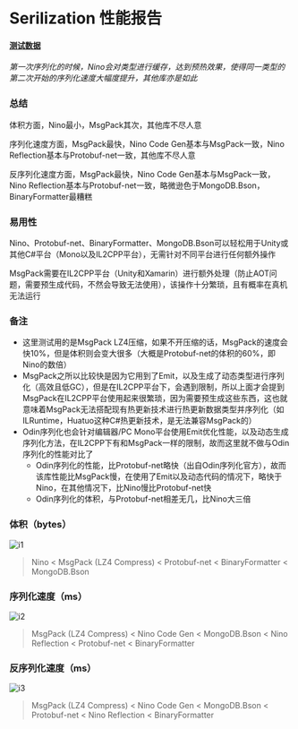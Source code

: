 # Serilization 性能报告

#### [**测试数据**](Nino/Assets/Nino/Test/Data.cs)

*第一次序列化的时候，Nino会对类型进行缓存，达到预热效果，使得同一类型的第二次开始的序列化速度大幅度提升，其他库亦是如此*

### 总结

体积方面，Nino最小，MsgPack其次，其他库不尽人意

序列化速度方面，MsgPack最快，Nino Code Gen基本与MsgPack一致，Nino Reflection基本与Protobuf-net一致，其他库不尽人意

反序列化速度方面，MsgPack最快，Nino Code Gen基本与MsgPack一致，Nino Reflection基本与Protobuf-net一致，略微逊色于MongoDB.Bson，BinaryFormatter最糟糕

### 易用性

Nino、Protobuf-net、BinaryFormatter、MongoDB.Bson可以轻松用于Unity或其他C#平台（Mono以及IL2CPP平台），无需针对不同平台进行任何额外操作

MsgPack需要在IL2CPP平台（Unity和Xamarin）进行额外处理（防止AOT问题，需要预生成代码，不然会导致无法使用），该操作十分繁琐，且有概率在真机无法运行

### 备注

- 这里测试用的是MsgPack LZ4压缩，如果不开压缩的话，MsgPack的速度会快10%，但是体积则会变大很多（大概是Protobuf-net的体积的60%，即Nino的数倍）
- MsgPack之所以比较快是因为它用到了Emit，以及生成了动态类型进行序列化（高效且低GC），但是在IL2CPP平台下，会遇到限制，所以上面才会提到MsgPack在IL2CPP平台使用起来很繁琐，因为需要预生成这些东西，这也就意味着MsgPack无法搭配现有热更新技术进行热更新数据类型并序列化（如ILRuntime，Huatuo这种C#热更新技术，是无法兼容MsgPack的）
- Odin序列化也会针对编辑器/PC Mono平台使用Emit优化性能，以及动态生成序列化方法，在IL2CPP下有和MsgPack一样的限制，故而这里就不做与Odin序列化的性能对比了
  - Odin序列化的性能，比Protobuf-net略快（出自Odin序列化官方），故而该库性能比MsgPack慢，在使用了Emit以及动态代码的情况下，略快于Nino，在其他情况下，比Nino慢比Protobuf-net快
  - Odin序列化的体积，与Protobuf-net相差无几，比Nino大三倍

### 体积（bytes）

![i1](https://s1.ax1x.com/2022/06/12/X2uB0f.png)

> Nino < MsgPack (LZ4 Compress) < Protobuf-net < BinaryFormatter < MongoDB.Bson

### 序列化速度（ms）

![i2](https://s1.ax1x.com/2022/06/12/X2uD78.png)

> MsgPack (LZ4 Compress) < Nino Code Gen < MongoDB.Bson < Nino Reflection < Protobuf-net < BinaryFormatter

### 反序列化速度（ms）

![i3](https://s1.ax1x.com/2022/06/12/X2usAS.png)

> MsgPack (LZ4 Compress) < Nino Code Gen < MongoDB.Bson < Protobuf-net < Nino Reflection < BinaryFormatter